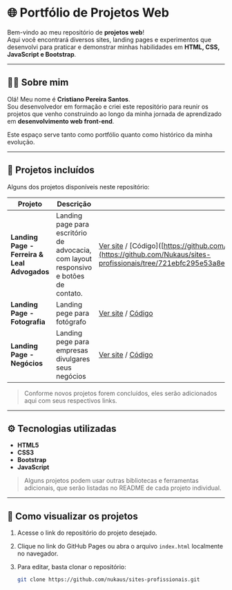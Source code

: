 # 🌐 Portfólio de Projetos Web

Bem-vindo ao meu repositório de **projetos web**!  
Aqui você encontrará diversos sites, landing pages e experimentos que desenvolvi para praticar e demonstrar minhas habilidades em **HTML, CSS, JavaScript e Bootstrap**.

---

## 🧑‍💻 Sobre mim

Olá! Meu nome é **Cristiano Pereira Santos**.  
Sou desenvolvedor em formação e criei este repositório para reunir os projetos que venho construindo ao longo da minha jornada de aprendizado em **desenvolvimento web front-end**.

Este espaço serve tanto como portfólio quanto como histórico da minha evolução.

---

## 📁 Projetos incluídos

Alguns dos projetos disponíveis neste repositório:

| Projeto | Descrição | Acesso |
|---------|-----------|---------|
| **Landing Page - Ferreira & Leal Advogados** | Landing page para escritório de advocacia, com layout responsivo e botões de contato. | [Ver site](https://nukaus.github.io/sites-profissionais/landpage_ferreira&leal/) / [Código]([https://github.com/nukaus/landpage_ferreira&leal](https://github.com/Nukaus/sites-profissionais/tree/721ebfc295e53a8e52f3f135e9d69933c71f1861/landpage_ferreira%26leal) |
| **Landing Page - Fotografia** | Landing pege para fotógrafo | [Ver site](https://nukaus.github.io/sites-profissionais/site_fotografia/) / [Código](https://github.com/nukaus/site_fotografia) |
| **Landing Page - Negócios** | Landing pege para empresas divulgares seus negócios | [Ver site](https://nukaus.github.io/sites-profissionais/site_negocio/) / [Código](https://github.com/nukaus/site_negocio) |

> Conforme novos projetos forem concluídos, eles serão adicionados aqui com seus respectivos links.

---

## ⚙️ Tecnologias utilizadas

- **HTML5**
- **CSS3**
- **Bootstrap**
- **JavaScript**

> Alguns projetos podem usar outras bibliotecas e ferramentas adicionais, que serão listadas no README de cada projeto individual.

---

## 📌 Como visualizar os projetos

1. Acesse o link do repositório do projeto desejado.
2. Clique no link do GitHub Pages ou abra o arquivo `index.html` localmente no navegador.
3. Para editar, basta clonar o repositório:

   ```bash
   git clone https://github.com/nukaus/sites-profissionais.git


